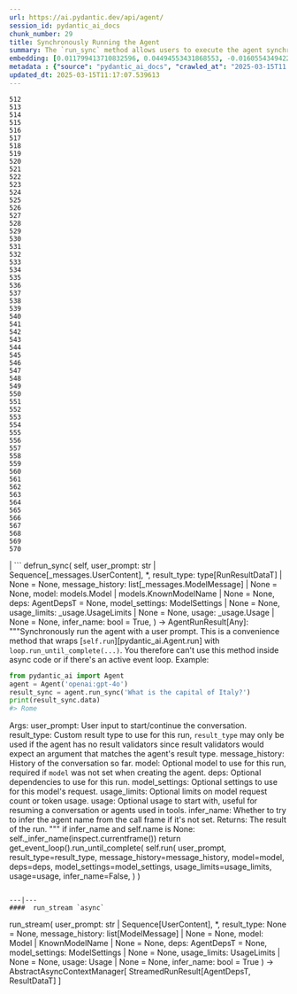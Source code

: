 ```yaml
---
url: https://ai.pydantic.dev/api/agent/
session_id: pydantic_ai_docs
chunk_number: 29
title: Synchronously Running the Agent
summary: The `run_sync` method allows users to execute the agent synchronously with a user prompt, providing various optional parameters like message history, model settings, and usage limits. It serves as a convenience wrapper around the asynchronous `self.run` method but should not be used within async contexts due to event loop constraints.
embedding: [0.011799413710832596, 0.04494553431868553, -0.016055434942245483, -0.046616461127996445, -0.016285490244627, 0.0370267890393734, 0.03145702928304672, 0.040078047662973404, 0.014142344705760479, -0.022605957463383675, -0.015813272446393967, -0.00737387640401721, -0.006883495487272739, -0.03184449300169945, -0.008542315103113651, -0.02862371876835823, -0.04782727733254433, -0.0031905032228678465, 0.0019948212429881096, -0.0007423822535201907, 0.018452852964401245, -0.0028212040197104216, -0.0027182844933122396, 0.033273257315158844, -0.02358671836555004, 4.9615126044955105e-05, -0.05303379148244858, 0.06286562979221344, -0.03421769291162491, 0.004843268543481827, -0.020789731293916702, -0.01312525849789381, -0.023962071165442467, -0.05114491656422615, 0.008935830555856228, -0.017108846455812454, 0.007180145941674709, 0.03617921844124794, -0.021600978448987007, 0.01792009361088276, 0.011684386059641838, -0.07938117533922195, 0.03143281489610672, -0.00663527799770236, 0.018307555466890335, 0.027340251952409744, 0.01687879115343094, 0.027509765699505806, 0.060395561158657074, -0.0012214118614792824, -0.053372822701931, 0.025378728285431862, 0.0018994694110006094, 0.0019509291741997004, -0.019191451370716095, -0.02313871681690216, 0.03472623601555824, 0.0051853246986866, -0.03956950455904007, -0.049280259758234024, 0.014590347185730934, -0.010927625000476837, -0.01207184698432684, 0.017556849867105484, -0.021298274397850037, 0.014336075633764267, 0.006895603612065315, 0.03540429472923279, -0.012870986945927143, 0.012205037288367748, 0.026613760739564896, 0.025281863287091255, -0.05022469535470009, -0.009813672862946987, -0.022908661514520645, -0.009202210232615471, 0.025838838890194893, 0.039375774562358856, 0.012701472267508507, -0.012205037288367748, 0.0229934174567461, -0.0017889824230223894, -0.0052488925866782665, 0.03540429472923279, -0.0007998960791155696, -0.013803315348923206, -0.0800108015537262, -0.013766990974545479, -0.0019251992926001549, -0.07003366202116013, 0.013984938152134418, 0.027533981949090958, -0.019082479178905487, 0.02951972186565399, 0.07870311290025711, 0.03763219714164734, -0.015546892769634724, 0.017835337668657303, 0.03496839851140976, 0.046471163630485535, 0.01925199292600155, -0.033878665417432785, -0.017157278954982758, -0.0207534059882164, 0.008245664648711681, 0.004716132767498493, 0.00108443817589432, 0.010509893298149109, -0.028042525053024292, -0.01583748869597912, -0.02579040639102459, 0.04242703318595886, -0.030415726825594902, 0.004628348629921675, -0.04758511483669281, -0.05739273503422737, -0.01089130062609911, -0.04789992794394493, -0.007349660154432058, -0.01853761076927185, -0.02654111199080944, 0.017823228612542152, -0.029398640617728233, 0.001291033811867237, 0.03010091558098793, -0.013149474747478962, -0.025693541392683983, -0.05279162898659706, 0.015922246500849724, -0.017229927703738213, 0.04317773878574371, -0.00955334771424532, -0.003832236398011446, 0.00919615663588047, -0.021128758788108826, 0.0036990465596318245, -0.056714676320552826, -0.010388811118900776, -0.0399811826646328, 0.03322482481598854, -0.034919966012239456, -0.00014614941028412431, -0.03203822299838066, -0.0054184067994356155, -0.016975656151771545, 0.054777368903160095, -0.05918474495410919, 0.018016960471868515, -0.08964890241622925, 0.0020493080373853445, 0.010782326571643353, -0.012435092590749264, -0.035815972834825516, 0.010788381099700928, 0.008045880123972893, -0.007174091879278421, -0.002816663356497884, 0.019784752279520035, 0.004125859588384628, -0.02238800935447216, -0.04179741069674492, 0.013415854424238205, -0.021407248452305794, -0.01777479611337185, -0.028405770659446716, -0.046035267412662506, 0.003671803046017885, 0.0028393662068992853, -0.02799409255385399, -0.03671197593212128, 0.004546618554741144, 0.013500611297786236, -0.04509083181619644, 0.03576754033565521, 0.026323165744543076, -0.04620478302240372, -0.06402800977230072, -0.04165210947394371, -0.019191451370716095, -0.052694763988256454, -0.01702408865094185, 0.0066110617481172085, -0.033733367919921875, -0.01807750016450882, -0.05816765874624252, -5.3919200581731275e-05, 0.000724976765923202, -0.01601911149919033, 0.008869235403835773, 0.02712230384349823, 0.01867080107331276, 0.059523772448301315, 0.026032568886876106, -0.001546818995848298, -0.05652094632387161, -0.005015810020267963, 0.049740370362997055, -0.028575286269187927, 0.03353963419795036, 0.003154178848490119, 0.020511243492364883, -0.0056908405385911465, 0.04935290664434433, -0.01603121869266033, 0.014178669080138206, -0.03138438239693642, 0.0003660829970613122, -0.005863382015377283, -0.026008352637290955, -0.0026607706677168608, 0.0534212552011013, -0.02270282246172428, 0.010800489224493504, -0.0009013020317070186, -0.022024763748049736, -0.00682295486330986, -0.01193260308355093, -0.012895203195512295, -0.028962746262550354, 0.009529131464660168, 0.007616039831191301, 0.030803188681602478, 0.004346833564341068, -0.014311859384179115, 0.015219971537590027, 0.03453250601887703, 0.00671398127451539, -0.03751111775636673, -0.02092292159795761, 0.055794455111026764, 0.013658017851412296, -0.0222306028008461, 0.00663527799770236, -0.023235581815242767, 0.07497379928827286, -0.019046153873205185, 0.03303109109401703, 0.008027717471122742, 0.03174762800335884, -0.03206243738532066, -0.02432531677186489, 0.023949963971972466, 0.031045353040099144, -0.01201130636036396, 0.004319590050727129, 0.023308230563998222, 0.0009520049788989127, -0.02951972186565399, 0.028260473161935806, 0.027316035702824593, 0.02310239151120186, -0.04136151447892189, -0.02310239151120186, -0.03799544274806976, -0.03099692054092884, -0.0019312533549964428, -0.019215669482946396, -0.008275935426354408, -0.02163730375468731, -0.0011313572758808732, 0.01896139606833458, 0.014529806561768055, -0.026274733245372772, 0.028962746262550354, 0.013004176318645477, -0.012077901512384415, 0.020196430385112762, -0.026492679491639137, 0.026589544489979744, -0.016406573355197906, 0.010528055019676685, -0.013573260977864265, 0.004346833564341068, -0.03603392094373703, -0.06194540485739708, -0.004816025495529175, 0.053372822701931, 0.03482310101389885, -0.014929375611245632, -0.01689090020954609, -0.024676453322172165, 0.037147872149944305, 0.019494157284498215, 0.045454077422618866, -0.003514396958053112, 0.0005164892063476145, -0.003007367253303528, -0.012247416190803051, 0.006096464581787586, 0.020353836938738823, -0.007712905295193195, 0.013670125976204872, 0.04269341379404068, -0.005712029989808798, 0.022557523101568222, -0.030875837430357933, 0.03930312395095825, 0.02520921267569065, -0.010818651877343655, 0.0053275953978300095, 0.034072395414114, -0.005557650700211525, 0.020947137847542763, -0.018004851415753365, 1.1162221198901534e-05, 0.050902754068374634, -0.02799409255385399, -0.022315360605716705, 0.011139517650008202, -0.021395139396190643, 0.0035446672700345516, 0.08281989395618439, -0.03811652585864067, -0.017435766756534576, 0.03424191102385521, -0.030004048720002174, 0.056278783828020096, -0.010854976251721382, 0.0259357038885355, -0.00019306858303025365, -0.015946462750434875, 0.0034871534444391727, 0.02444639801979065, 0.0099952956661582, -0.04402531310915947, -0.00025786622427403927, 0.02520921267569065, -0.020789731293916702, -0.04637429863214493, 0.065141960978508, -0.014590347185730934, -0.02179470844566822, -0.03511369973421097, -0.009680483490228653, 0.025669323280453682, 0.0029362316709011793, -0.019627345725893974, -0.013827532529830933, 0.04521191492676735, 0.06470607221126556, -0.03007669933140278, 0.0236956924200058, -0.04194270819425583, -0.012053685262799263, 0.024664346128702164, 0.01972421258687973, 0.03821339085698128, 0.010776272974908352, -0.005433542188256979, 0.007840041071176529, 0.011042652651667595, 0.019155127927660942, 0.01067940704524517, 0.010885246098041534, -0.009081128984689713, 0.004809971433132887, -0.029011178761720657, 0.017169388011097908, -0.037002574652433395, 0.009529131464660168, -0.03191713988780975, 0.01764160580933094, 0.011248491704463959, -0.0012758986558765173, -0.019300425425171852, 0.01193260308355093, -0.021116651594638824, -0.014069695957005024, -0.009831835515797138, 0.006756359711289406, 0.07371454685926437, 0.04058659076690674, 0.011859954334795475, 0.012017360888421535, -0.023066068068146706, 0.00674425158649683, -0.024967050179839134, 0.022460658103227615, 0.03690570592880249, 0.05385714769363403, 0.03174762800335884, 0.02709808759391308, 0.0163218155503273, -0.0244585070759058, 0.00837885495275259, 0.06155794486403465, -0.003950290847569704, -0.012483525089919567, -0.019506264477968216, 0.002471580635756254, 0.06862911581993103, -0.0815122127532959, 0.003680884139612317, 0.010086107067763805, -0.014832510612905025, 0.03976323455572128, 0.011006328277289867, 0.028429986909031868, 0.02402261272072792, 0.026589544489979744, 0.02179470844566822, 0.01662451960146427, -0.02772771380841732, 0.051968272775411606, 0.0038564526475965977, 0.00404110224917531, 0.03797122836112976, 0.0053215413354337215, 0.016430789604783058, 0.052694763988256454, 0.048238955438137054, -0.0007268686895258725, 0.03305530920624733, -0.03630029782652855, -0.016370248049497604, -0.04012648016214371, 0.003014934714883566, -0.024785427376627922, 0.0415310300886631, 0.09749499708414078, -0.026153650134801865, -0.09391097724437714, 0.01765371486544609, 0.02388942241668701, -0.004773646593093872, 0.038019660860300064, 0.035598024725914, -0.05007939785718918, 0.008990317583084106, 0.008227502927184105, 0.01528051309287548, 0.01305260881781578, 0.013621693477034569, 0.001452980563044548, -0.016043327748775482, 0.005987490992993116, 0.003744452027603984, 0.018622368574142456, -0.001758711994625628, -0.004604132380336523, 0.0489170141518116, 0.0004555699706543237, 0.00737387640401721, 0.051193349063396454, -0.026008352637290955, 0.019518373534083366, -0.044122178107500076, 0.005145973060280085, 0.0341208279132843, -0.018864531069993973, -0.01512310653924942, -0.009426211938261986, -0.035331644117832184, 0.010951841250061989, -0.05405087769031525, -0.021564653143286705, 0.08199653774499893, 0.013379530049860477, 0.05070902407169342, 0.025257647037506104, 0.028090957552194595, -0.020511243492364883, -0.023066068068146706, 0.01603121869266033, -0.013500611297786236, 0.01691511645913124, 0.01794430986046791, 0.03215930238366127, -0.01973631978034973, 0.045429859310388565, 0.023223472759127617, -0.039956968277692795, 0.004761538468301296, 0.02014799788594246, -0.012870986945927143, -0.023683583363890648, 0.03617921844124794, 0.04249968379735947, -0.014977808110415936, -0.0005845976411364973, 0.0237441249191761, -0.012931527569890022, 0.038891445845365524, 0.013464286923408508, -0.02043859474360943, -0.018864531069993973, -0.020547566935420036, -0.04029599577188492, -0.036397162824869156, 0.028696367517113686, 0.04489710181951523, 0.0027273655869066715, 0.0020614161621779203, -0.012580390088260174, 0.04848111793398857, -0.016091760247945786, -0.0005259487079456449, 0.021443571895360947, -0.03511369973421097, -0.009165885858237743, -0.020632324740290642, 0.00249882391653955, -0.01925199292600155, 0.03378180041909218, 0.0019024964421987534, -0.014590347185730934, 0.004089535214006901, -0.00031575842876918614, 0.014457156881690025, 0.022048979997634888, -0.050176262855529785, 0.008469666354358196, 0.016115976497530937, 0.0033358014188706875, -0.01587381400167942, 0.009504915215075016, -0.008185124024748802, 0.006314411759376526, 0.008306206203997135, -0.01105476077646017, -0.01029799971729517, -0.02712230384349823, -0.01986951008439064, -0.014675104059278965, -0.002963474951684475, 0.018440745770931244, 0.025233430787920952, -0.05942690744996071, 0.009359616786241531, -0.0004884890513494611, 0.0003337314701639116, 0.033588066697120667, -0.011999198235571384, 0.034169260412454605, 0.0006023815367370844, 0.00467072706669569, -0.0010102755622938275, 0.02951972186565399, -0.033152174204587936, -0.021758385002613068, -0.011508816853165627, 0.009002425707876682, -0.03157811239361763, -0.010116377845406532, -0.021080326288938522, 0.001441629254259169, 0.027509765699505806, -0.019082479178905487, 0.021395139396190643, -0.019336750730872154, 0.027824578806757927, -0.004050183575600386, 0.02327190525829792, -0.01474775280803442, 0.042015355080366135, -0.0016224950086325407, -0.017314685508608818, -0.008070096373558044, 0.027340251952409744, -0.02210952155292034, -0.014057587832212448, -0.00837885495275259, 0.025766190141439438, -0.015619541518390179, -0.002028118818998337, 0.043637849390506744, 0.041434165090322495, -0.022036872804164886, -0.021915791556239128, 0.04882014915347099, 0.014517697505652905, 0.025572458282113075, 0.01466299593448639, -0.00010490595741430297, -0.0030134213156998158, -0.027897227555513382, 0.017084630206227303, 0.015098890289664268, -0.06954933702945709, 0.03494418412446976, -0.00017887931608129293, -0.03903674706816673, 0.02047491818666458, 0.016249166801571846, -0.0001163519627880305, 0.007131712976843119, -0.05666624382138252, 0.017556849867105484, -0.008421233855187893, 0.028260473161935806, -0.015789056196808815, -0.02460380457341671, 0.019482048228383064, -0.007616039831191301, -0.03608235344290733, 0.01105476077646017, -0.00341147743165493, 0.0004563267284538597, -0.02296920120716095, 0.002957420889288187, 0.049425557255744934, -0.014154452830553055, 0.005572786089032888, 0.03247411549091339, 0.03337012231349945, -0.006041977554559708, 0.04998253285884857, -0.0024307153653353453, -0.021407248452305794, -0.005115702748298645, -0.006063167005777359, -0.0370510071516037, -0.0207534059882164, -0.02388942241668701, -0.014045478776097298, 0.03528321161866188, -0.040392860770225525, 0.018041176721453667, 0.07298805564641953, -0.01053410954773426, -0.00452845636755228, 0.029568156227469444, 0.004461861215531826, 0.02920491062104702, 0.01119400467723608, -0.020850270986557007, -0.051871407777071, 0.00985605176538229, -0.012096063233911991, 0.05574602261185646, -0.03814074024558067, 0.03470202162861824, 0.02433742582798004, 0.02045070193707943, -0.03988431766629219, -0.0031390434596687555, -0.008857127279043198, -0.018404420465230942, -0.013900181278586388, -0.005575812887400389, 0.03424191102385521, 0.022194279357790947, 0.0017450902378186584, -0.010939733125269413, 0.002816663356497884, 0.01438450813293457, -0.02755819819867611, 0.00845755822956562, 0.016963548958301544, -0.021019786596298218, -0.03126329928636551, -0.05753803253173828, 0.022884445264935493, -0.015050457790493965, 0.018803991377353668, -0.024845968931913376, -0.01647922210395336, -0.003674830077216029, -0.0214677881449461, -0.017229927703738213, 0.011212167330086231, 0.018610259518027306, -0.012762012891471386, 0.022412225604057312, -0.02356250211596489, 0.013718558475375175, 0.02104400284588337, 0.04932869225740433, 0.03053680993616581, -0.005972355604171753, -0.04656802862882614, 0.015292621217668056, 0.033563852310180664, 0.009547293186187744, -0.0014794672606512904, 0.009280913509428501, 0.006175167392939329, -0.04407374560832977, -0.017799012362957, 0.0047433762811124325, -0.01429975125938654, -0.005200459621846676, -0.034023962914943695, 0.05308222398161888, 0.04850533604621887, -0.0251849964261055, -0.007718959357589483, -0.011563303880393505, 0.0027349332813173532, 0.036518245935440063, -0.018731342628598213, -0.027509765699505806, -0.008717883378267288, 0.030343078076839447, 0.018598152324557304, 0.009759186767041683, 0.007367822341620922, -0.010528055019676685, 0.008778424933552742, -0.04540564492344856, -0.02018432319164276, -0.019312534481287003, 0.010624920949339867, 0.02371990866959095, -0.008330422453582287, -0.04341990500688553, -0.020487027242779732, -0.0017693066038191319, 0.009353562258183956, -0.009408049285411835, -0.02149200439453125, 0.0076039317063987255, -0.025863055139780045, 0.0325951986014843, 0.0015430351486429572, -0.021261949092149734, -0.005851273890584707, 0.016237057745456696, -0.004280238877981901, -0.013633801601827145, -0.002135578775778413, 0.012798337265849113, -0.005409325938671827, 0.017254143953323364, 0.012023414485156536, -0.0430082269012928, 0.002111362526193261, 0.048238955438137054, -0.017314685508608818, 0.044388558715581894, -0.008748154155910015, -0.03487153351306915, 0.004649538081139326, -0.03484731912612915, -0.03840712085366249, -0.033297471702098846, -0.043831583112478256, 0.004797862842679024, 9.885187319014221e-05, -0.009426211938261986, -0.011696494184434414, -0.033273257315158844, -0.0032964497804641724, -0.012344281189143658, 0.02240011841058731, -0.024083154276013374, 0.01503834966570139, 0.03274049609899521, -0.01853761076927185, 0.015098890289664268, -0.048408471047878265, 0.007416255306452513, 0.0010064918315038085, 0.012120279483497143, 0.03024621307849884, 0.027921443805098534, 0.0074344174936413765, -0.00259417574852705, -0.05942690744996071, 0.023610934615135193, -0.006326519884169102, 0.0044981855899095535, -0.0002171903324779123, 0.014529806561768055, 0.010770218446850777, 0.021455680951476097, 0.018791882321238518, 0.01795641891658306, -0.019917942583560944, -0.008154853247106075, -0.05279162898659706, 0.01645500585436821, -0.01881609857082367, 0.0340966135263443, 0.020523350685834885, -0.04940133914351463, 0.017133062705397606, -0.012762012891471386, 0.03145702928304672, -0.0061509511433541775, -0.026129433885216713, 0.01334320567548275, -0.012083955109119415, 0.0032419629860669374, 0.018949288874864578, -0.026783276349306107, -0.008723937906324863, -0.015171539038419724, -0.018138041719794273, -0.01259249821305275, -0.05419617518782616, -0.016406573355197906, 0.0061963568441569805, 0.009892376139760017, 0.028357338160276413, 0.013936505652964115, -0.010049782693386078, -0.08708196878433228, 0.005948139354586601, 0.0004366509383544326, -0.014021262526512146, 0.013028392568230629, -0.005000675097107887, -0.00874209962785244, 0.02625051699578762, -0.02062021568417549, 0.019385183230042458, 0.01503834966570139, 0.008215394802391529, -0.024252668023109436, -0.05468050390481949, 0.009432265534996986, -0.001038275775499642, 0.010806543752551079, -0.015910137444734573, 0.06460920721292496, -0.02784879505634308, -0.03574332222342491, -0.021455680951476097, -0.07647521048784256, 0.020959245041012764, -0.00905691273510456, -0.02031751163303852, -0.00745257968083024, 0.03538007661700249, 0.0012531958054751158, -0.03126329928636551, -0.041143566370010376, -0.01658819615840912, -0.0016240085242316127, -0.020099565386772156, -0.037729062139987946, 0.037438467144966125, 0.006187275983393192, 0.05511639639735222, -0.010243513621389866, -0.012640931643545628, -0.005336676724255085, -0.02089870534837246, 0.023477744311094284, -0.006405222695320845, 0.02535451203584671, 0.0028696367517113686, -0.012495633214712143, 0.005270081572234631, 0.0034478018060326576, 0.017992742359638214, 0.004710078705102205, 0.010582542046904564, -0.003154178848490119, 0.011309032328426838, 0.017520524561405182, 0.035646457225084305, -0.03932734206318855, 0.012919419445097446, -0.017786905169487, 0.00693192845210433, 0.004897755570709705, -0.014057587832212448, -0.0005584894097410142, -0.016261273995041847, 0.00022532550792675465, 0.011399843730032444, -0.010703624226152897, 0.005360892973840237, 0.014880943112075329, -0.02755819819867611, -0.0199905913323164, 0.011884170584380627, -0.010249567218124866, -0.00911745335906744, 0.03622765094041824, 0.011696494184434414, 0.00859680213034153, 0.01598278619349003, 0.0032449900172650814, 0.006665548775345087, 0.049449771642684937, -0.014844618737697601, 0.044533856213092804, -0.001505953841842711, -0.03390287980437279, -0.01583748869597912, -0.001243357895873487, -0.01897350512444973, -0.016370248049497604, 0.018174365162849426, 0.034459855407476425, -0.01973631978034973, 0.01444504875689745, -0.025233430787920952, -0.02726760320365429, 0.0016482248902320862, -0.009619942866265774, 0.035598024725914, -0.00114724924787879, -0.019530480727553368, 0.0370510071516037, -0.02224271185696125, -0.030318861827254295, -0.0015876840334385633, -0.04012648016214371, 0.03085162118077278, -0.019300425425171852, 0.005148999858647585, 0.013173690997064114, 0.03244990110397339, -0.0012895202962681651, -0.008790533058345318, -0.05419617518782616, -0.00016364951443392783, -0.018053283914923668, 0.008705775253474712, 0.07066328823566437, -0.046785976737737656, -0.04712500423192978, 0.014723536558449268, -0.01806539297103882, 0.037729062139987946, 0.0050551616586744785, -0.004855376668274403, 0.0002207849465776235, 0.02398628741502762, -0.008548369631171227, -0.03186870738863945, -0.03215930238366127, 0.012713580392301083, -0.007955068722367287, 0.03864928334951401, -0.008009555749595165, -0.0006511926185339689, -0.04279027879238129, 0.006919820327311754, 0.0072406865656375885, -0.03927890956401825, -0.02608100138604641, -0.040852971374988556, 0.0060268426313996315, -0.027606630697846413, 0.018295448273420334, -0.014893051236867905, -0.059378474950790405, -0.01572851464152336, 0.014917267486453056, -0.03249833360314369, -0.022896552458405495, 0.0296408049762249, -0.01179335918277502, -0.039811667054891586, 0.029907183721661568, 0.022654389962553978, -0.025766190141439438, -0.010201134718954563, -0.014420832507312298, -0.018731342628598213, -0.01444504875689745, 0.002227903576567769, -0.00035927214776165783, 0.04162789508700371, 0.020777622237801552, 0.01584959775209427, 0.023308230563998222, -0.00948069803416729, 0.002501850947737694, 0.022569632157683372, -0.032570980489254, -0.02685592509806156, -0.018791882321238518, 0.02947128936648369, -0.008100367151200771, -0.0222306028008461, 0.03218352049589157, 0.02489440143108368, 0.006066194269806147, -0.011962873861193657, -0.004156129900366068, 0.053372822701931, 0.0088934525847435, 0.07352081686258316, 0.009571509435772896, -0.013827532529830933, -8.527747559128329e-05, 0.017714254558086395, -0.003314611967653036, 0.026177868247032166, -0.021007677540183067, -0.013500611297786236, 0.04550250992178917, 0.009208264760673046, -0.008493882603943348, 0.011430114507675171, -0.037607982754707336, 0.009268805384635925, 0.04492131620645523, -0.02091081254184246, -0.028066741302609444, -0.02091081254184246, -0.011732818558812141, 0.034072395414114, -0.0030330971349030733, -0.02547559328377247, -0.001867685467004776, 0.06736987084150314, 0.005324568599462509, 4.322995664551854e-05, -0.020378053188323975, 8.593963866587728e-05, -0.03242568299174309, 0.003895804286003113, -0.01238666009157896, -0.002014497062191367, 0.0021386058069765568, 0.012459308840334415, -0.03678462654352188, 0.00046389433555305004, -0.02743711695075035, -0.006032896693795919, 0.005687813740223646, -0.0015226026298478246, -0.003054286353290081, 0.02712230384349823, -0.004458834417164326, 0.004404347389936447, 0.0030164483468979597, 0.00843939557671547, 0.013113150373101234, 0.009753132238984108, 0.01911880262196064, 0.003983588423579931, -0.003916993737220764, -0.007949015125632286, 0.04160367697477341, -0.04019913077354431, 0.005654516164213419, -0.01400915440171957, 0.04375893250107765, 0.0103767029941082, 0.010982112027704716, 0.03184449300169945, -0.04567202553153038, -0.017036197707057, 0.03913361206650734, 0.028260473161935806, 0.003005853621289134, 0.03291001170873642, 0.01542581059038639, -0.01444504875689745, -0.009517023339867592, 6.214897439349443e-05, 0.024688562378287315, -0.022000547498464584, 0.00589365279302001, -0.01135141123086214, 0.010007403790950775, 0.026032568886876106, -0.026759060099720955, 0.010189026594161987, 0.0011147086042910814, 0.023029742762446404, -0.030149348080158234, 0.0052549466490745544, -0.013004176318645477, -0.005403271876275539, -0.002816663356497884, 0.03353963419795036, 0.043226175010204315, 0.017411550506949425, 0.014118128456175327, -0.022484874352812767, 0.03632451593875885, 0.03249833360314369, -0.024797536432743073, -0.009093237109482288, -0.007597877644002438, -0.003795911790803075, -0.005282189697027206, 0.009765240363776684, -0.017593173310160637, 0.02403472177684307, -0.03196557238698006, -0.0032419629860669374, 0.0355495922267437, -0.026637976989150047, -0.005194405559450388, -0.045889969915151596, -0.012259524315595627, -0.005551596637815237, 0.002583581255748868, 0.017520524561405182, -0.04940133914351463, 0.01748419925570488, 0.026468463242053986, -0.011799413710832596, 0.03390287980437279, 0.012943635694682598, -0.011738872155547142, -0.019203560426831245, -0.02014799788594246, 0.03390287980437279, -0.023647259920835495, -0.018791882321238518, 0.026880141347646713, 0.014880943112075329, -0.0004249211633577943, -0.013948613777756691, 0.015898030251264572, 0.0011162221198901534, -0.05618191510438919, -0.007494958117604256, 0.004598078317940235, 0.010086107067763805, 0.015571109019219875, 0.00018048743368126452, -0.020039023831486702, -0.00392910186201334, -0.03138438239693642, 0.012289794161915779, -0.009680483490228653, 0.010552271269261837, -0.012580390088260174, -0.013972830027341843, -0.008614963851869106, 0.003780776634812355, 0.009886322543025017, 0.01586170494556427, -0.015522676520049572, -0.033563852310180664, 0.011284816078841686, -0.010116377845406532, -0.024361642077565193, 0.007270957343280315, -0.0474640317261219, -0.012846770696341991, -0.022048979997634888, -0.010346433147788048, -0.004458834417164326, -0.02209741435945034, -0.007155929692089558, -0.01587381400167942, -0.012398768216371536, 0.022920768707990646, 0.01955469697713852, 0.006459709722548723, -0.026662195101380348, 0.014481373131275177, 0.033127956092357635, 0.016237057745456696, 0.071147620677948, -0.011357464827597141, 0.005727165378630161, -0.0010019511682912707, 0.0016739547718316317, -0.017145171761512756, -0.01392439752817154, 0.0015430351486429572, -0.0031269353348761797, -0.021007677540183067, -0.015450026839971542, 0.019312534481287003, -0.01750841550529003, 0.020838163793087006, 0.04288714379072189, 0.009044804610311985, 0.006980360951274633, 0.030900053679943085, 0.027509765699505806, 0.004843268543481827, 0.02401050366461277, 0.05472893640398979, 0.006574737373739481, -0.013367421925067902, 0.008021663874387741, 0.00977734848856926, 0.004240887239575386, -0.03339433670043945, 0.042015355080366135, 0.03944842517375946, 0.016103869304060936, -0.012689364142715931, -0.029713453724980354, -0.00017377118638250977, -0.06887128204107285, 0.009674428962171078, -0.005133864935487509, -0.010055836290121078, -0.009171940386295319, 0.00919615663588047, 0.012580390088260174, 0.030197780579328537, -0.005990517791360617, -0.03143281489610672, -5.04191848449409e-05, 0.024712778627872467, 0.032522547990083694, -0.009153777733445168, 0.01133324857801199, -0.023962071165442467, 0.01438450813293457, -0.006166086532175541, 0.02700122259557247, -0.017883770167827606, -0.0035386132076382637, -0.035355862230062485, -0.013766990974545479, 0.048093657940626144, 0.0003011907683685422, 0.028042525053024292, -0.012725688517093658, 0.000932329217903316, 0.009747078642249107, 0.03538007661700249, 0.0002349742135265842, -0.03056102618575096, 0.014771969988942146, 0.013367421925067902, -0.0340481773018837, 0.0741504430770874, -0.022944984957575798, -0.02654111199080944, 0.003935155924409628, -0.03838290274143219, 0.008227502927184105, 0.014638779684901237, 0.011309032328426838, -0.019070370122790337, 0.02625051699578762, 0.04274184629321098, 0.02106821909546852, -0.018041176721453667, -0.011775197461247444, -0.024845968931913376, -0.021528329700231552, 0.009438320063054562, 0.03736581653356552, 0.028575286269187927, -0.009329346008598804, 0.029253343120217323, 0.016927223652601242, 0.004401320591568947, 0.027219170704483986, -0.0011260600294917822, 0.005527380388230085, 0.01503834966570139, 0.020971354097127914, 0.01570429839193821, -0.056569378823041916, 0.024506939575076103, -0.007567607332020998, 0.026056785136461258, 0.0029301776085048914, 0.012283740565180779, -0.020487027242779732, 0.037147872149944305, -0.04308087378740311, 0.0031511515844613314, 0.012544065713882446, 0.007379930466413498, 0.002865096088498831, 0.008409125730395317, -0.021528329700231552, -0.0034508288372308016, -0.006453655660152435, -0.026880141347646713, 0.003907912410795689, 0.03513791412115097, -0.004310509189963341, -0.0076039317063987255, -0.004162183962762356, -0.014638779684901237, -0.003968453500419855, 0.027800362557172775, 0.003429639618843794, -0.0005929220351390541, 0.0030981784220784903, -0.03479888662695885, -0.0029801237396895885, -0.006895603612065315, 0.027316035702824593, -0.026880141347646713, 0.024555372074246407, -0.03276471421122551, -0.00022381199232768267, 0.011829683557152748, -0.010685461573302746, -0.006956144701689482, 0.01662451960146427, -0.02432531677186489, -0.008185124024748802, 0.05216200277209282, 0.010316162370145321, -0.008729991503059864, -0.01748419925570488, -0.016200734302401543, -0.007059064228087664, 0.022339576855301857, 0.019942158833146095, -0.004649538081139326, -0.007028793916106224, -0.002028118818998337, 0.0019070371054112911, -0.0022052007261663675, 0.004855376668274403, -0.015135214664041996, 0.00237320177257061, -0.028962746262550354, -0.012519849464297295, -0.002523040398955345, 0.024422181770205498, -0.0013281151186674833, -0.0010950327850878239, -0.01853761076927185, -0.002901420695707202, 0.0017920094542205334, 0.01955469697713852, 0.009589672088623047, -0.000572111108340323, 0.022448550909757614, 0.011968927457928658, -0.004389212466776371, 0.014336075633764267, -0.004225751850754023, 0.036808840930461884, -0.00444975309073925, -0.005306406412273645, -0.0021431464701890945, -0.014348183758556843, -0.012689364142715931, 0.0013773045502603054, -0.020123781636357307, -0.0019448751118034124, 0.02016010507941246, -0.00279850116930902, -0.01721782051026821, -0.02418001927435398, -0.0038140742108225822, -0.008421233855187893, -0.016539761796593666, -0.01571640744805336, -0.02862371876835823, -0.01675770990550518, 0.002886285539716482, 0.003729316871613264, 0.028575286269187927, -0.010649137198925018, -0.02014799788594246, 0.02697700634598732, 0.041409946978092194, -0.0027076900005340576, 0.00903269648551941, -0.02402261272072792, 0.010310107842087746, -0.0038140742108225822, 0.004655592143535614, 0.021092435345053673, 0.019227776676416397, 0.014856726862490177, -0.01884031482040882, 0.0006088140071369708, 0.0237077996134758, -0.010176918469369411, -0.022872336208820343, 0.03835868835449219, -0.003435693681240082, 0.021613087505102158, 0.02355039492249489, 0.010285891592502594, 0.007634202484041452, -0.004089535214006901, 0.010170863941311836, 0.0011654115514829755, -0.04419482871890068, -0.0021068218629807234, -0.00948069803416729, 0.0004037318576592952, 0.024676453322172165, -0.011690439656376839, -0.027316035702824593, 0.04230595380067825, 0.016576087102293968, 0.04174897447228432, -0.002657743636518717, -0.011139517650008202, -0.031021136790513992, -0.035331644117832184, -0.034072395414114, 0.025402944535017014, -0.02414369396865368, -0.014590347185730934, 0.04799679294228554, -0.019360966980457306, 0.019687887281179428, -0.01691511645913124, -0.010116377845406532, 0.020196430385112762, -0.005615164525806904, -0.021165084093809128, -0.016406573355197906, 0.03915782645344734, 0.028284689411520958, -0.024058938026428223, -0.023610934615135193, -0.002023578155785799, -0.03024621307849884, -0.0011540601262822747, -0.039521072059869766, -0.026056785136461258, 0.030778972432017326, -0.0056181917898356915, -0.011726764030754566, -0.009529131464660168, 0.013210015371441841, -0.014638779684901237, -0.019506264477968216, -0.003847371554002166, -0.04877171665430069, -0.005324568599462509, 0.004688889719545841, 0.022642280906438828, 0.010915516875684261, -0.005590948276221752, 0.0021037948317825794, -0.009577563963830471, 0.016781926155090332, -0.0020099563989788294, -0.05177454277873039, 0.013524827547371387, -0.039085179567337036, -0.021746275946497917, 0.014021262526512146, -0.0029786103405058384, -0.022763362154364586, 0.0006977333687245846, 0.0047373222187161446, 0.007876365445554256, -0.006057112943381071, 0.02105611003935337, -0.0281636081635952, 0.024991266429424286, -0.01865869201719761, 0.020269079133868217, -0.0288900975137949, -0.005230730399489403, -0.02253330685198307, 0.011545142158865929, -0.023320339620113373, -0.05768333002924919, -0.01422710157930851, -0.028405770659446716, 0.025402944535017014, 0.015764839947223663, -0.0012524389894679189, -0.0019009829265996814, -0.01959102228283882, -0.01601911149919033, 0.02166152000427246, -0.03959372267127037, 0.03068210743367672, 0.022496983408927917, -0.022206386551260948, -0.00559397554025054, -0.02683170884847641, 0.03126329928636551, 0.03605813533067703, 0.02236379310488701, -0.021104542538523674, -0.019542589783668518, 0.004516348242759705, -0.00012325739953666925, 0.02030540443956852, 0.0177626870572567, -0.02122562564909458, 0.0023414178285747766, 0.02178260125219822, -0.01988161727786064, 0.007882419973611832, 0.04165210947394371, -0.005866409279406071, 0.0029846644029021263, 0.021746275946497917, 0.03603392094373703, 0.0038988313172012568, 0.0237077996134758, 0.0018192528514191508, -0.005003701895475388, 0.0014325480442494154, 0.011442222632467747, -0.001088978722691536, -0.026420030742883682, -0.012483525089919567, 0.02091081254184246, 0.011139517650008202, -0.023308230563998222, 0.01897350512444973, -0.028405770659446716, -0.033854447305202484, -0.005270081572234631, -0.03586440533399582, -0.023901531472802162, 0.05235573649406433, 0.030924269929528236, 0.0385282039642334, 0.01364590972661972, 0.012174766510725021, -0.003995696548372507, 0.039666369557380676, -0.006374952383339405, 0.047948360443115234, -0.0061509511433541775, -0.0007397336303256452, 0.0060722483322024345, 0.0008437882061116397, -0.048553768545389175, 0.04206378757953644, 0.007833987474441528, 0.042911361902952194, 0.020099565386772156, -0.026153650134801865, -0.023344555869698524, -0.000440434756455943, 0.024288993328809738, -0.025572458282113075, -0.029422856867313385, -0.01661241240799427, -0.013682234100997448, 0.0053003523498773575, -0.0137064503505826, -0.039811667054891586, 0.0043740770779550076, -0.04174897447228432, 0.025524025782942772, -0.0004949215217493474, 0.026056785136461258, -0.002447364153340459, -0.017859553918242455, -0.023901531472802162, -0.007107496727257967]
metadata : {"source": "pydantic_ai_docs", "crawled_at": "2025-03-15T11:17:07.538106", "url_path": "/api/agent/", "chunk_size": 4390}
updated_dt: 2025-03-15T11:17:07.539613
---
```

```
512
513
514
515
516
517
518
519
520
521
522
523
524
525
526
527
528
529
530
531
532
533
534
535
536
537
538
539
540
541
542
543
544
545
546
547
548
549
550
551
552
553
554
555
556
557
558
559
560
561
562
563
564
565
566
567
568
569
570
```
| ```
defrun_sync(
  self,
  user_prompt: str | Sequence[_messages.UserContent],
  *,
  result_type: type[RunResultDataT] | None = None,
  message_history: list[_messages.ModelMessage] | None = None,
  model: models.Model | models.KnownModelName | None = None,
  deps: AgentDepsT = None,
  model_settings: ModelSettings | None = None,
  usage_limits: _usage.UsageLimits | None = None,
  usage: _usage.Usage | None = None,
  infer_name: bool = True,
) -> AgentRunResult[Any]:
"""Synchronously run the agent with a user prompt.
  This is a convenience method that wraps [`self.run`][pydantic_ai.Agent.run] with `loop.run_until_complete(...)`.
  You therefore can't use this method inside async code or if there's an active event loop.
  Example:
  ```python
  from pydantic_ai import Agent
  agent = Agent('openai:gpt-4o')
  result_sync = agent.run_sync('What is the capital of Italy?')
  print(result_sync.data)
  #> Rome
  ```
  Args:
    user_prompt: User input to start/continue the conversation.
    result_type: Custom result type to use for this run, `result_type` may only be used if the agent has no
      result validators since result validators would expect an argument that matches the agent's result type.
    message_history: History of the conversation so far.
    model: Optional model to use for this run, required if `model` was not set when creating the agent.
    deps: Optional dependencies to use for this run.
    model_settings: Optional settings to use for this model's request.
    usage_limits: Optional limits on model request count or token usage.
    usage: Optional usage to start with, useful for resuming a conversation or agents used in tools.
    infer_name: Whether to try to infer the agent name from the call frame if it's not set.
  Returns:
    The result of the run.
  """
  if infer_name and self.name is None:
    self._infer_name(inspect.currentframe())
  return get_event_loop().run_until_complete(
    self.run(
      user_prompt,
      result_type=result_type,
      message_history=message_history,
      model=model,
      deps=deps,
      model_settings=model_settings,
      usage_limits=usage_limits,
      usage=usage,
      infer_name=False,
    )
  )

```
  
---|---  
####  run_stream `async`
```
run_stream(
  user_prompt: str[](https://docs.python.org/3/library/stdtypes.html#str) | Sequence[](https://docs.python.org/3/library/collections.abc.html#collections.abc.Sequence "collections.abc.Sequence")[UserContent],
  *,
  result_type: None = None,
  message_history: list[](https://docs.python.org/3/library/stdtypes.html#list)[ModelMessage[](https://ai.pydantic.dev/api/messages/#pydantic_ai.messages.ModelMessage "pydantic_ai.messages.ModelMessage")] | None = None,
  model: Model[](https://ai.pydantic.dev/api/models/base/#pydantic_ai.models.Model "pydantic_ai.models.Model") | KnownModelName[](https://ai.pydantic.dev/api/models/base/#pydantic_ai.models.KnownModelName "pydantic_ai.models.KnownModelName") | None = None,
  deps: AgentDepsT[](https://ai.pydantic.dev/api/tools/#pydantic_ai.tools.AgentDepsT "pydantic_ai.tools.AgentDepsT") = None,
  model_settings: ModelSettings[](https://ai.pydantic.dev/api/settings/#pydantic_ai.settings.ModelSettings "pydantic_ai.settings.ModelSettings") | None = None,
  usage_limits: UsageLimits[](https://ai.pydantic.dev/api/usage/#pydantic_ai.usage.UsageLimits "pydantic_ai.usage.UsageLimits") | None = None,
  usage: Usage[](https://ai.pydantic.dev/api/usage/#pydantic_ai.usage.Usage "pydantic_ai.usage.Usage") | None = None,
  infer_name: bool[](https://docs.python.org/3/library/functions.html#bool) = True
) -> AbstractAsyncContextManager[](https://docs.python.org/3/library/contextlib.html#contextlib.AbstractAsyncContextManager "contextlib.AbstractAsyncContextManager")[
  StreamedRunResult[](https://ai.pydantic.dev/api/result/#pydantic_ai.result.StreamedRunResult "pydantic_ai.result.StreamedRunResult")[AgentDepsT[](https://ai.pydantic.dev/api/tools/#pydantic_ai.tools.AgentDepsT "pydantic_ai.tools.AgentDepsT"), ResultDataT[](https://ai.pydantic.dev/api/result/#pydantic_ai.result.ResultDataT "pydantic_ai.result.ResultDataT")]
]

```